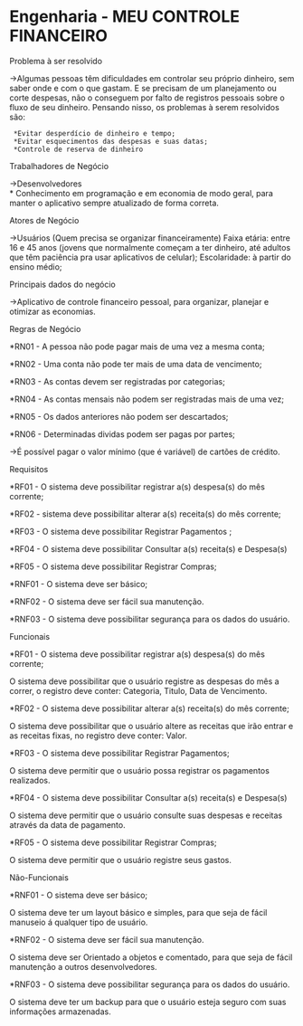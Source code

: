 # Engenharia - MEU CONTROLE FINANCEIRO

Problema à ser resolvido 

->Algumas pessoas têm dificuldades em controlar seu próprio dinheiro, sem saber onde e com o que gastam. E se precisam de um planejamento ou corte despesas, não o conseguem por falto de registros pessoais sobre o fluxo de seu dinheiro. Pensando nisso, os problemas à serem resolvidos são: 

     *Evitar desperdício de dinheiro e tempo; 
     *Evitar esquecimentos das despesas e suas datas; 
     *Controle de reserva de dinheiro 

Trabalhadores de Negócio 

->Desenvolvedores  
            * Conhecimento em programação e em economia de modo geral, para manter o aplicativo sempre atualizado de forma correta.
 
Atores de Negócio 

->Usuários (Quem precisa se organizar financeiramente) 
           Faixa etária: entre 16 e 45 anos (jovens que normalmente começam a ter dinheiro, até adultos que têm paciência pra usar aplicativos de celular); 
           Escolaridade: à partir do ensino médio; 
 
Principais dados do negócio

->Aplicativo de controle financeiro pessoal, para organizar, planejar e otimizar as economias. 

Regras de Negócio  

*RN01 - A pessoa não pode pagar mais de uma vez a mesma conta; 

*RN02 - Uma conta não pode ter mais de uma data de vencimento; 

*RN03 - As contas devem ser registradas por categorias; 

*RN04 - As contas mensais não podem ser registradas mais de uma vez; 

*RN05 - Os dados anteriores não podem ser descartados; 

*RN06 - Determinadas dividas podem ser pagas por partes; 

  ->É possível pagar o valor mínimo (que é variável) de cartões de crédito. 
 
Requisitos  

*RF01 - O sistema deve possibilitar registrar a(s) despesa(s) do mês corrente; 

*RF02 - sistema deve possibilitar alterar a(s) receita(s) do mês corrente; 

*RF03 - O sistema deve possibilitar Registrar Pagamentos ; 

*RF04 - O sistema deve possibilitar Consultar a(s) receita(s) e Despesa(s) 

*RF05 - O sistema deve possibilitar Registrar  Compras; 

*RNF01 - O sistema deve ser básico; 

*RNF02 - O sistema deve ser fácil sua manutenção. 

*RNF03 - O sistema deve possibilitar segurança para os dados do usuário.  
 
 
Funcionais 

*RF01 - O sistema deve possibilitar registrar a(s) despesa(s) do mês corrente; 

O sistema deve possibilitar que o usuário registre as despesas do mês a correr, o registro deve conter:  Categoria, Titulo, Data de Vencimento. 

*RF02 - O sistema deve possibilitar alterar a(s) receita(s) do mês corrente; 

O sistema deve possibilitar que o usuário altere as receitas que irão entrar e as receitas fixas, no registro deve conter: Valor. 

*RF03 - O sistema deve possibilitar Registrar Pagamentos; 

O sistema deve permitir que o usuário possa registrar os pagamentos realizados. 

*RF04 - O sistema deve possibilitar Consultar a(s) receita(s) e Despesa(s) 

O sistema deve permitir que o usuário consulte suas despesas e receitas através  da data de pagamento. 

*RF05 - O sistema deve possibilitar Registrar  Compras; 

O sistema deve permitir que o usuário registre seus gastos. 
 
Não-Funcionais 

*RNF01 - O sistema deve ser básico; 

O sistema deve ter um layout básico e simples, para que seja de fácil manuseio á qualquer tipo de usuário. 

*RNF02 - O sistema deve ser fácil sua manutenção. 

O sistema deve ser Orientado a objetos e comentado, para que seja de fácil manutenção a outros desenvolvedores. 

*RNF03 - O sistema deve possibilitar segurança para os dados do usuário.  

O sistema deve ter um backup para que o usuário esteja seguro com suas informações armazenadas. 
